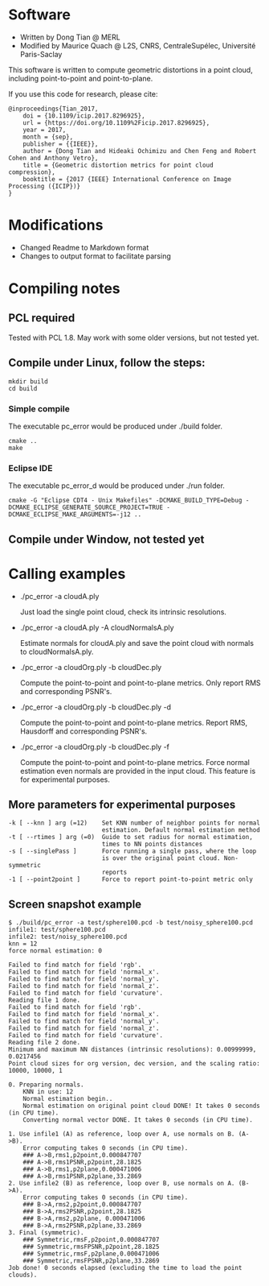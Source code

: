 # Software
* Written by Dong Tian @ MERL
* Modified by Maurice Quach @ L2S, CNRS, CentraleSupélec, Université Paris-Saclay

This software is written to compute geometric distortions in a point
cloud, including point-to-point and point-to-plane.

If you use this code for research, please cite:

	@inproceedings{Tian_2017,
		doi = {10.1109/icip.2017.8296925},
		url = {https://doi.org/10.1109%2Ficip.2017.8296925},
		year = 2017,
		month = {sep},
		publisher = {{IEEE}},
		author = {Dong Tian and Hideaki Ochimizu and Chen Feng and Robert Cohen and Anthony Vetro},
		title = {Geometric distortion metrics for point cloud compression},
		booktitle = {2017 {IEEE} International Conference on Image Processing ({ICIP})}
	}

# Modifications
* Changed Readme to Markdown format
* Changes to output format to facilitate parsing

# Compiling notes
## PCL required
Tested with PCL 1.8. May work with some older versions, but not tested yet.
## Compile under Linux, follow the steps:
	mkdir build
	cd build
### Simple compile
The executable pc_error would be produced under ./build folder.

	cmake ..
	make
### Eclipse IDE
The executable pc_error_d would be produced under ./run folder.

	cmake -G "Eclipse CDT4 - Unix Makefiles" -DCMAKE_BUILD_TYPE=Debug -DCMAKE_ECLIPSE_GENERATE_SOURCE_PROJECT=TRUE -DCMAKE_ECLIPSE_MAKE_ARGUMENTS=-j12 ..
## Compile under Window, not tested yet
# Calling examples
* ./pc_error -a cloudA.ply

	Just load the single point cloud, check its intrinsic resolutions.
* ./pc_error -a cloudA.ply -A cloudNormalsA.ply

	Estimate normals for cloudA.ply and save the point cloud with normals to
	cloudNormalsA.ply.
* ./pc_error -a cloudOrg.ply -b cloudDec.ply

	Compute the point-to-point and point-to-plane metrics. Only report RMS
	and corresponding PSNR's.
* ./pc_error -a cloudOrg.ply -b cloudDec.ply -d

	Compute the point-to-point and point-to-plane metrics. Report RMS,
	Hausdorff and corresponding PSNR's.
* ./pc_error -a cloudOrg.ply -b cloudDec.ply -f

	Compute the point-to-point and point-to-plane metrics. Force normal
	estimation even normals are provided in the input cloud. This feature is
	for experimental purposes.
## More parameters for experimental purposes
	-k [ --knn ] arg (=12)    Set KNN number of neighbor points for normal
	                          estimation. Default normal estimation method
	-t [ --rtimes ] arg (=0)  Guide to set radius for normal estimation,
	                          times to NN points distances
	-s [ --singlePass ]       Force running a single pass, where the loop
	                          is over the original point cloud. Non-symmetric
	                          reports
	-1 [ --point2point ]      Force to report point-to-point metric only
## Screen snapshot example
	$ ./build/pc_error -a test/sphere100.pcd -b test/noisy_sphere100.pcd
	infile1: test/sphere100.pcd
	infile2: test/noisy_sphere100.pcd
	knn = 12
	force normal estimation: 0

	Failed to find match for field 'rgb'.
	Failed to find match for field 'normal_x'.
	Failed to find match for field 'normal_y'.
	Failed to find match for field 'normal_z'.
	Failed to find match for field 'curvature'.
	Reading file 1 done.
	Failed to find match for field 'rgb'.
	Failed to find match for field 'normal_x'.
	Failed to find match for field 'normal_y'.
	Failed to find match for field 'normal_z'.
	Failed to find match for field 'curvature'.
	Reading file 2 done.
	Minimum and maximum NN distances (intrinsic resolutions): 0.00999999, 0.0217456
	Point cloud sizes for org version, dec version, and the scaling ratio: 10000, 10000, 1

	0. Preparing normals.
		KNN in use: 12
		Normal estimation begin..
		Normal estimation on original point cloud DONE! It takes 0 seconds (in CPU time).
		Converting normal vector DONE. It takes 0 seconds (in CPU time).

	1. Use infile1 (A) as reference, loop over A, use normals on B. (A->B).
		Error computing takes 0 seconds (in CPU time).
		### A->B,rms1,p2point,0.000847707
		### A->B,rms1PSNR,p2point,28.1825
		### A->B,rms1,p2plane,0.000471006
		### A->B,rms1PSNR,p2plane,33.2869
	2. Use infile2 (B) as reference, loop over B, use normals on A. (B->A).
		Error computing takes 0 seconds (in CPU time).
		### B->A,rms2,p2point,0.000847707
		### B->A,rms2PSNR,p2point,28.1825
		### B->A,rms2,p2plane, 0.000471006
		### B->A,rms2PSNR,p2plane,33.2869
	3. Final (symmetric).
		### Symmetric,rmsF,p2point,0.000847707
		### Symmetric,rmsFPSNR,p2point,28.1825
		### Symmetric,rmsF,p2plane,0.000471006
		### Symmetric,rmsFPSNR,p2plane,33.2869
	Job done! 0 seconds elapsed (excluding the time to load the point clouds).
	
